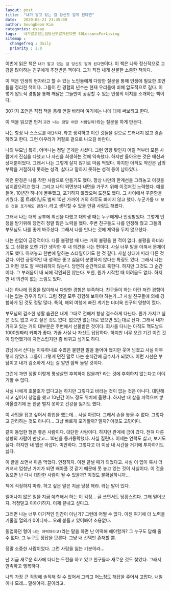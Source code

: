 ```yaml
---
layout: post
title:  "내가 알고 있는 걸 당신도 알게 된다면"
date:   2020-05-21 23:45:00
author: Seungbeom Kim
categories: essay
tags:	내가알고있는걸당신도알게된다면 30LessonsForLiving
sitemap :
  changefreq : daily
  priority : 1.0
---
```


이번에 읽은 책은 `내가 알고 있는 걸 당신도 알게 된다면`이다. 이 책은 나와 정신적으로 교감을 많이하는 친구에게 추천받은 책이다. 그가 직접 내게 선물한 소중한 책이다.

이 책은 인생의 현자라고 할 수 있는 노인들에게 다양한 질문을 통해 인생에 필요한 조언들을 정리한 책이다. 그들이 한 경험의 년수는 현재 우리들에 비해 압도적으로 길다. 이렇게 압도적 경험을 통해 깨달은 그들만이 공감할 수 있는 인생의 이치를 소개하는 책이다.

30가지 조언은 직접 책을 통해 얻길 바라며 여기에는 나에 대해 써보려고 한다.

이 책을 읽으면 먼저 `과연 나는 정말 어떤 사람일까?`라는 질문을 하게 만든다.

나는 항상 나 스스로를 `대단하다.`라고 생각하고 이런 것들을 겉으로 드러내지 않고 겸손하려고 한다. 그런 아우라가 저절로 겉으로 나오길 바란다.

나의 부모님 특히, 어머니는 정말 곧게만 사셨다. 그런 영향 탓인지 어릴 적부터 모든 사람에게 진심을 다했고 나 자신을 희생하는 것에 익숙했다. 하지만 돌아오는 것은 배신과 상처뿐이었다. 그래서 나는 그렇게 살지 않기로 마음 먹었다. 하지만 아직도 약간은 남의 부탁을 거절하지 못하는 성격, 싫다고 말하지 못하는 성격 등이 남아있다.

이런 환경은 나를 착한 사람으로 만들기도 했다. 항상 나만의 한계선을 그려놓고 이것을 넘지않으려고 했다. 그리고 나의 외면보다 내면을 가꾸기 위해 이것저것 노력했다. 예를 들어, 10년간 하나에 몰두했고, 포기하지 않았으며 도전도 했다. 그 사이에서 꾸준함을 키웠다. 홈 트레이닝도 벌써 10년 가까이 거의 하루도 빠지지 않고 했다. 누군가를 `내 모든 것을 포기해도 괜찮다.`라고 생각할 수 있을 만큼 사랑도 해봤다.

그래서 나는 대학 공부에 최선을 다했고 대학생 때는 누구에게나 인정받았다. 그렇게 인정을 받기위해 당연히 정말 많은 노력을 했다. 주변 친구들도 나를 인정해 줬고 그들의 부모님도 나를 좋게 봐주셨다. 그래서 나를 만나는 것에 제약을 두지 않으셨다.

나는 한없이 긍정적이다. 다들 불평할 때 나는 거의 불평을 한 적이 없다. 불평을 하더라도 그 상황을 오랜 기간 생각한 후 내 의견을 내는 편이다. 사실 너무 말을 아껴서 문제이기도 했다. 아껴놓고 한번에 말하는 스타일이기도 한 것 같다. 사실 상대에 따라 다른 것 같다. 이런 긍정적인 내 성격은 좋고 싫음이 분명하지 않다는 특징도 있다. 그래서 나는 그 어떤 것도 잘 부러워하지 않는다. 당연히 순간적으로 혹한다. 하지만 그것도 그 순간이다. 그 부러움이 내 뇌에 각인되진 않는다. 또한, 뭔가 시작할 때 어려움도 없다. 하지만 내 의견이 없는 느낌도 있다.

나는 하나에 집중을 많이해서 다양한 경험은 부족하다. 친구들이 하는 이런 저런 경험이 나는 없는 경우가 많다. 그럼 정말 모두 경험해 보아야 하는가...? 사실 친구들에 의해 경험하게 된 것도 정말 많다. 특히, 해외 여행에 빠진 계기는 더더욱 친구의 영향이 컸다.

부모님의 검소한 생활 습관은 내게 그대로 전해져 항상 검소하게 다닌다. 뭔가 가지고 싶은 것도 없고 사고 싶은 것도 없다. 없으면 없는대로 있으면 있는대로 산다. 그래서 내가 가지고 있는 거의 대부분은 주변에서 선물받은 것이다. 회사를 다니는 아직도 맥도날드 1000원짜리 커피가 좋다. 가끔 사실 나 자신도 답답하다. 하지만 너무 오랜 기간 이런 것이 당연했기에 자연스럽지만 좀 바뀌고 싶기도 하다.

강남에서 산다는 이유하나로 수많은 불편한 말을 들어야 했지만 웃어 넘겼고 사실 아무렇지 않았다. 그들이 그렇게 던진 말로 나는 순식간에 금수저가 되었다. 이런 시선은 부담이고 내가 검소하게 사는 걸 알면 깜짝 놀랄 것이다.

그런데 과연 정말 이렇게 평생살면 후회하지 않을까? 라는 것에 후회하지 않는다고 이야기할 수 없다.

사실 나에게 호불호가 없다고는 하지만 그렇다고 바라는 것이 없는 것은 아니다. 대단해지고 싶어서 창업을 했고 10년간 어느 정도 위치에 올랐다. 하지만 내 살을 파먹으며 쌓아올렸기에 돈 한푼 벌지 못하고 건강을 잃기도 했다.

이 사업을 접고 싶어서 취업을 했는데... 사실 아깝다. 그래서 손을 놓을 수 없다. 그렇다고 관리하는 것도 아니다... 그냥 빠르게 포기할까? 말까? 이것도 고민이다.

같이 동업한 형은 좋은 사람이다. 대단한 사람이다. 하지만 관계에 금이 갔다. 전혀 다른 성향의 사람이 만났고... 10년을 동거동락했다. 사실 질린다. 이제는 연락도 싫고, 보기도 싫다. 하지만 내 앱은 아깝다. 미안하다. 그렇다고 더 이상 내 시간을 거기에 투자하기도 싫다.

이 글을 쓰면서 마음 먹었다. 인정하자. 이젠 끝낼 때가 되었다고. 사실 이 앱이 혹시 더 커져서 엄청난 가치가 되면 배아플 것 같기 때문에 못 놓고 있는 것이 사실이다. 이 것을 놓으면 난 다시 대단한 사람이 될 수 있을까? 이것도 불확실하니까...

책에 걱정하지 마라. 하고 싶은 말은 지금 당장 해라. 라는 말이 있다.

일어나지 않은 일을 지금 예측해서 하는 이 걱정... 글 쓰면서도 당황스럽다. 그래 믿어보자. 걱정말고 이야기하자. 이제 끝내고 싶다고.

그러면 나는 너무 이기적인 인간이 아닌가? 그런데 어쩔 수 없다. 이젠 여기에 더 노력을 기울일 열의가 0이니까... 오래 붙들고 있어봐야 소용없다.

동업하던 형이 `나는 어떡하라고?`라는 말을 하면 난 어떡해 해야할까? 그 누구도 답해 줄 수 없다. 그 누구도 정답을 모른다. 그냥 내 선택만 존재할 뿐.

정말 소중한 사람이었다. 그런 사람을 잃는 기분이라...

난 지금 새로운 회사에 다니는 도전을 하고 있고 친구들과 새로운 것도 찾았다. 그래서 만족하고 행복하다.

나의 가장 큰 걱정에 솔직해 질 수 있어서 그리고 어느정도 해답을 주어서 고맙다. 내일이나 모레... 말해야지. 끝이라고.
